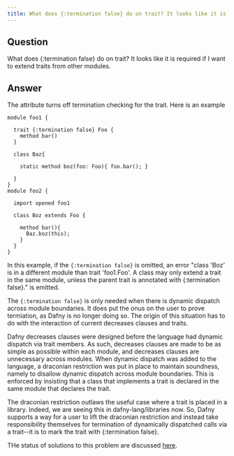 ```yaml
---
title: What does {:termination false} do on trait? It looks like it is required if I want to extend traits from other modules.
---
```


## Question

What does {:termination false} do on trait? It looks like it is required if I want to extend traits from other modules.

## Answer

The attribute turns off termination checking for the trait. Here is an example
```dafny
module foo1 {

  trait {:termination false} Foo {
    method bar()
  }

  class Baz{

    static method boz(foo: Foo){ foo.bar(); }

  }
}
module foo2 {

  import opened foo1

  class Boz extends Foo {

    method bar(){
      Baz.boz(this);
    }
  }
}
```
In this example, if the `{:termination false}` is omitted, an error "class 'Boz' is in a different module than trait 'foo1.Foo'. A class may only extend a trait in the same module, unless the parent trait is annotated with {:termination false}." is emitted.

The `{:termination false}` is only needed when there is dynamic dispatch across module boundaries.
It does put the onus on the user to prove termiation, as Dafny is no longer doing so.
The origin of this situation has to do with the interaction of current decreases clauses and traits.

Dafny decreases clauses were designed before the language had dynamic dispatch via trait members. As such, decreases clauses are made to be as simple as possible within each module, and decreases clauses are unnecessary across modules. When dynamic dispatch was added to the language, a draconian restriction was put in place to maintain soundness, namely to disallow dynamic dispatch across module boundaries. This is enforced by insisting that a class that implements a trait is declared in the same module that declares the trait.

The draconian restriction outlaws the useful case where a trait is placed in a library. Indeed, we are seeing this in dafny-lang/libraries now. So, Dafny supports a way for a user to lift the draconian restriction and instead take responsibility themselves for termination of dynamically dispatched calls via a trait--it is to mark the trait with {:termination false}.

THe status of solutions to this problem are discussed [here](https://github.com/dafny-lang/dafny/issues/1588).